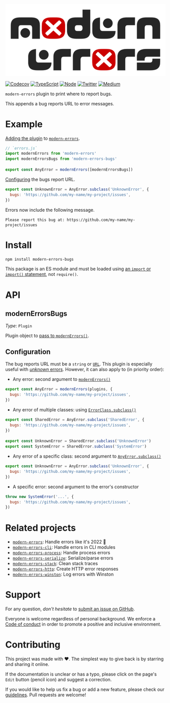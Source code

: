 <picture>
  <source media="(prefers-color-scheme: dark)" srcset="https://raw.githubusercontent.com/ehmicky/design/main/modern-errors/modern-errors_dark.svg"/>
  <img alt="modern-errors logo" src="https://raw.githubusercontent.com/ehmicky/design/main/modern-errors/modern-errors.svg" width="600"/>
</picture>

[![Codecov](https://img.shields.io/codecov/c/github/ehmicky/modern-errors-bugs.svg?label=tested&logo=codecov)](https://codecov.io/gh/ehmicky/modern-errors-bugs)
[![TypeScript](https://img.shields.io/badge/-typed-brightgreen?logo=typescript&colorA=gray&logoColor=0096ff)](/types/main.d.ts)
[![Node](https://img.shields.io/node/v/modern-errors-bugs.svg?logo=node.js&logoColor=66cc33)](https://www.npmjs.com/package/modern-errors-bugs)
[![Twitter](https://img.shields.io/badge/%E2%80%8B-twitter-brightgreen.svg?logo=twitter)](https://twitter.com/intent/follow?screen_name=ehmicky)
[![Medium](https://img.shields.io/badge/%E2%80%8B-medium-brightgreen.svg?logo=medium)](https://medium.com/@ehmicky)

`modern-errors` plugin to print where to report bugs.

This appends a bug reports URL to error messages.

# Example

[Adding the plugin](https://github.com/ehmicky/modern-errors#adding-plugins) to
[`modern-errors`](https://github.com/ehmicky/modern-errors).

```js
// `errors.js`
import modernErrors from 'modern-errors'
import modernErrorsBugs from 'modern-errors-bugs'

export const AnyError = modernErrors([modernErrorsBugs])
```

[Configuring](#configuration) the bugs report URL.

```js
export const UnknownError = AnyError.subclass('UnknownError', {
  bugs: 'https://github.com/my-name/my-project/issues',
})
```

Errors now include the following message.

```
Please report this bug at: https://github.com/my-name/my-project/issues
```

# Install

```bash
npm install modern-errors-bugs
```

This package is an ES module and must be loaded using
[an `import` or `import()` statement](https://gist.github.com/sindresorhus/a39789f98801d908bbc7ff3ecc99d99c),
not `require()`.

# API

## modernErrorsBugs

_Type_: `Plugin`

Plugin object to
[pass to `modernErrors()`](https://github.com/ehmicky/modern-errors#adding-plugins).

## Configuration

The bug reports URL must be a `string` or
[`URL`](https://developer.mozilla.org/en-US/docs/Web/API/URL). This plugin is
especially useful with
[_unknown_ errors](https://github.com/ehmicky/modern-errors/README.md#unknown-errors).
However, it can also apply to (in priority order):

- Any error: second argument to
  [`modernErrors()`](https://github.com/ehmicky/modern-errors#modernerrorsplugins-options)

```js
export const AnyError = modernErrors(plugins, {
  bugs: 'https://github.com/my-name/my-project/issues',
})
```

- Any error of multiple classes: using
  [`ErrorClass.subclass()`](https://github.com/ehmicky/modern-errors#anyerrorsubclassname-options)

```js
export const SharedError = AnyError.subclass('SharedError', {
  bugs: 'https://github.com/my-name/my-project/issues',
})

export const UnknownError = SharedError.subclass('UnknownError')
export const SystemError = SharedError.subclass('SystemError')
```

- Any error of a specific class: second argument to
  [`AnyError.subclass()`](https://github.com/ehmicky/modern-errors#anyerrorsubclassname-options)

```js
export const UnknownError = AnyError.subclass('UnknownError', {
  bugs: 'https://github.com/my-name/my-project/issues',
})
```

- A specific error: second argument to the error's constructor

```js
throw new SystemError('...', {
  bugs: 'https://github.com/my-name/my-project/issues',
})
```

# Related projects

- [`modern-errors`](https://github.com/ehmicky/modern-errors): Handle errors
  like it's 2022 🔮
- [`modern-errors-cli`](https://github.com/ehmicky/modern-errors-cli): Handle
  errors in CLI modules
- [`modern-errors-process`](https://github.com/ehmicky/modern-errors-process):
  Handle process errors
- [`modern-errors-serialize`](https://github.com/ehmicky/modern-errors-serialize):
  Serialize/parse errors
- [`modern-errors-stack`](https://github.com/ehmicky/modern-errors-stack): Clean
  stack traces
- [`modern-errors-http`](https://github.com/ehmicky/modern-errors-http): Create
  HTTP error responses
- [`modern-errors-winston`](https://github.com/ehmicky/modern-errors-winston):
  Log errors with Winston

# Support

For any question, _don't hesitate_ to [submit an issue on GitHub](../../issues).

Everyone is welcome regardless of personal background. We enforce a
[Code of conduct](CODE_OF_CONDUCT.md) in order to promote a positive and
inclusive environment.

# Contributing

This project was made with ❤️. The simplest way to give back is by starring and
sharing it online.

If the documentation is unclear or has a typo, please click on the page's `Edit`
button (pencil icon) and suggest a correction.

If you would like to help us fix a bug or add a new feature, please check our
[guidelines](CONTRIBUTING.md). Pull requests are welcome!

<!-- Thanks go to our wonderful contributors: -->

<!-- ALL-CONTRIBUTORS-LIST:START -->
<!-- prettier-ignore -->
<!--
<table><tr><td align="center"><a href="https://twitter.com/ehmicky"><img src="https://avatars2.githubusercontent.com/u/8136211?v=4" width="100px;" alt="ehmicky"/><br /><sub><b>ehmicky</b></sub></a><br /><a href="https://github.com/ehmicky/modern-errors-bugs/commits?author=ehmicky" title="Code">💻</a> <a href="#design-ehmicky" title="Design">🎨</a> <a href="#ideas-ehmicky" title="Ideas, Planning, & Feedback">🤔</a> <a href="https://github.com/ehmicky/modern-errors-bugs/commits?author=ehmicky" title="Documentation">📖</a></td></tr></table>
 -->
<!-- ALL-CONTRIBUTORS-LIST:END -->
